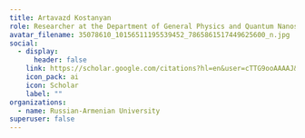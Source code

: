 ```yaml
---
title: Artavazd Kostanyan
role: Researcher at the Department of General Physics and Quantum Nanostructures
avatar_filename: 35078610_10156511195539452_7865861517449625600_n.jpg
social:
  - display:
      header: false
    link: https://scholar.google.com/citations?hl=en&user=cTTG9ooAAAAJ&view_op=list_works
    icon_pack: ai
    icon: Scholar
    label: ""
organizations:
  - name: Russian-Armenian University
superuser: false
---
```


